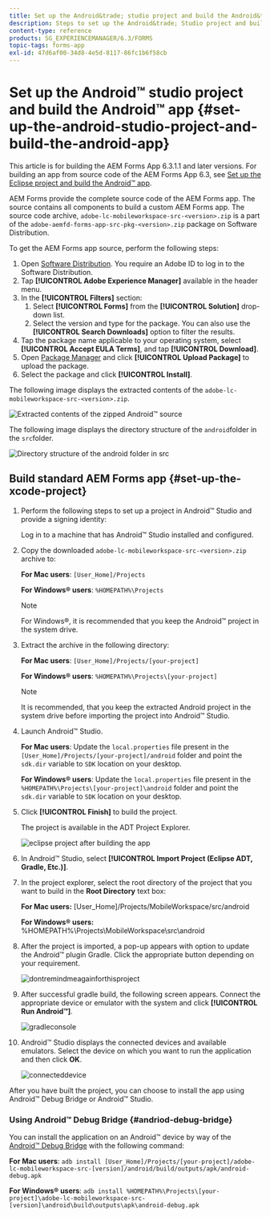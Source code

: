 ```yaml
---
title: Set up the Android&trade; studio project and build the Android&trade; app
description: Steps to set up the Android&trade; Studio project and build the installer for the Adobe Experience Manager (AEM) Forms app
content-type: reference
products: SG_EXPERIENCEMANAGER/6.3/FORMS
topic-tags: forms-app
exl-id: 47d6af00-34d8-4e5d-8117-86fc1b6f58cb
---
```

# Set up the Android&trade; studio project and build the Android&trade; app {#set-up-the-android-studio-project-and-build-the-android-app}

This article is for building the AEM Forms App 6.3.1.1 and later versions. For building an app from source code of the AEM Forms App 6.3, see [Set up the Eclipse project and build the Android&trade; app](/help/forms/using/setup-eclipse-project-build-installer.md). 

AEM Forms provide the complete source code of the AEM Forms app. The source contains all components to build a custom AEM Forms app. The source code archive, `adobe-lc-mobileworkspace-src-<version>.zip` is a part of the `adobe-aemfd-forms-app-src-pkg-<version>.zip` package on Software Distribution.

To get the AEM Forms app source, perform the following steps:

1. Open [Software Distribution](https://experience.adobe.com/downloads). You require an Adobe ID to log in to the Software Distribution.
1. Tap **[!UICONTROL Adobe Experience Manager]** available in the header menu.
1. In the **[!UICONTROL Filters]** section:
   1. Select **[!UICONTROL Forms]** from the **[!UICONTROL Solution]** drop-down list.
   2. Select the version and type for the package. You can also use the **[!UICONTROL Search Downloads]** option to filter the results.
1. Tap the package name applicable to your operating system, select **[!UICONTROL Accept EULA Terms]**, and tap **[!UICONTROL Download]**.
1. Open [Package Manager](https://experienceleague.adobe.com/docs/experience-manager-65/administering/contentmanagement/package-manager.html)  and click **[!UICONTROL Upload Package]** to upload the package.
1. Select the package and click **[!UICONTROL Install]**.

The following image displays the extracted contents of the `adobe-lc-mobileworkspace-src-<version>.zip`.

![Extracted contents of the zipped Android&trade; source](assets/mws-content-1.png)

The following image displays the directory structure of the `android`folder in the `src`folder.

![Directory structure of the android folder in src](assets/android-folder.png)

## Build standard AEM Forms app {#set-up-the-xcode-project}

1. Perform the following steps to set up a project in Android&trade; Studio and provide a signing identity:

   Log in to a machine that has Android&trade; Studio installed and configured.

1. Copy the downloaded `adobe-lc-mobileworkspace-src-<version>.zip` archive to:

   **For Mac users**: `[User_Home]/Projects`

   **For Windows&reg; users**: `%HOMEPATH%\Projects`

   >[!NOTE]
   >
   >For Windows&reg;, it is recommended that you keep the Android&trade; project in the system drive.

1. Extract the archive in the following directory:

   **For Mac users**: `[User_Home]/Projects/[your-project]`

   **For Windows&reg; users**: `%HOMEPATH%\Projects\[your-project]`

   >[!NOTE]
   >
   >It is recommended, that you keep the extracted Android project in the system drive before importing the project into Android&trade; Studio.

1. Launch Android&trade; Studio.

   **For Mac users**: Update the `local.properties` file present in the `[User_Home]/Projects/[your-project]/android` folder and point the `sdk.dir` variable to `SDK` location on your desktop.

   **For Windows&reg; users**: Update the `local.properties` file present in the `%HOMEPATH%\Projects\[your-project]\android` folder and point the `sdk.dir` variable to `SDK` location on your desktop.

1. Click **[!UICONTROL Finish]** to build the project.

   The project is available in the ADT Project Explorer.

   ![eclipse project after building the app](assets/eclipsebuildmws.png)

1. In Android&trade; Studio, select **[!UICONTROL Import Project (Eclipse ADT, Gradle, Etc.)]**.
1. In the project explorer, select the root directory of the project that you want to build in the **Root Directory** text box:

   **For Mac users:** [User_Home]/Projects/MobileWorkspace/src/android

   **For Windows&reg; users:** %HOMEPATH%\Projects\MobileWorkspace\src\android

1. After the project is imported, a pop-up appears with option to update the Android&trade; plugin Gradle. Click the appropriate button depending on your requirement.

   ![dontremindmeagainforthisproject](assets/dontremindmeagainforthisproject.png)

1. After successful gradle build, the following screen appears. Connect the appropriate device or emulator with the system and click **[!UICONTROL Run Android&trade;]**.  

   ![gradleconsole](assets/gradleconsole.png)

1. Android&trade; Studio displays the connected devices and available emulators. Select the device on which you want to run the application and then click **OK**.  

   ![connecteddevice](assets/connecteddevice.png)

After you have built the project, you can choose to install the app using Android&trade; Debug Bridge or Android&trade; Studio.

### Using Android&trade; Debug Bridge {#andriod-debug-bridge}

You can install the application on an Android&trade; device by way of the [Android&trade; Debug Bridge](https://developer.android.com/tools/adb) with the following command:

**For Mac users**: `adb install [User_Home]/Projects/[your-project]/adobe-lc-mobileworkspace-src-[version]/android/build/outputs/apk/android-debug.apk`

**For Windows&reg; users**: `adb install %HOMEPATH%\Projects\[your-project]\adobe-lc-mobileworkspace-src-[version]\android\build\outputs\apk\android-debug.apk`
